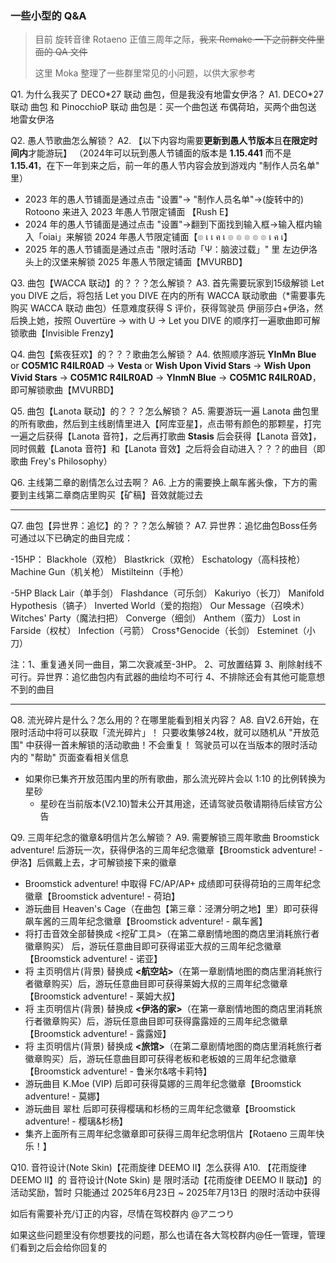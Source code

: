 ### 一些小型的 Q&A

> 目前 旋转音律 Rotaeno 正值三周年之际，~~我来 Remake 一下之前群文件里面的 QA 文件~~
>
> 这里 Moka 整理了一些群里常见的小问题，以供大家参考

Q1. 为什么我买了 DECO\*27 联动 曲包，但是我没有地雷女伊洛？
A1. DECO\*27 联动 曲包 和 PinocchioP 联动 曲包是：买一个曲包送 布偶荷珀，买两个曲包送 地雷女伊洛

Q2. 愚人节歌曲怎么解锁？
A2. 【以下内容均需要**更新到愚人节版本**且**在限定时间内**才能游玩】
	（2024年可以玩到愚人节铺面的版本是 **1.15.441** 而不是 **1.15.41**，在下一年到来之后，前一年的愚人节内容会放到游戏内 "制作人员名单" 里）

- 2023 年的愚人节铺面是通过点击 "设置"→ "制作人员名单"→(旋转中的) Rotoono 来进入 2023 年愚人节限定铺面 【Rush E】
- 2024 年的愚人节铺面是通过点击 "设置"→翻到下面找到输入框→输入框内输入「oiai」来解锁 2024 年愚人节限定铺面【๏ เ เ ค เ ๏ ๏ ๏ ๏ ๏ เ ค เ】
- 2025 年的愚人节铺面是通过点击 "限时活动「Ψ：脑波过载」" 里 左边伊洛头上的汉堡来解锁 2025 年愚人节限定铺面【MVURBD】

Q3. 曲包【WACCA 联动】的？？？怎么解锁？
A3. 首先需要玩家到15级解锁 Let you DIVE 之后，将包括 Let you DIVE 在内的所有 WACCA 联动歌曲（\*需要事先购买 WACCA 联动 曲包）任意难度获得 S 评价，获得驾驶员 伊丽莎白+伊洛，然后换上她，按照 Ouvertüre → with U → Let you DIVE 的顺序打一遍歌曲即可解锁歌曲【Invisible Frenzy】

Q4. 曲包【紫夜狂欢】的？？？歌曲怎么解锁？
A4. 依照顺序游玩 **YInMn Blue** or **CO5M1C R4ILR0AD** → **Vesta** or **Wish Upon Vivid Stars** → **Wish Upon Vivid Stars** → **CO5M1C R4ILR0AD** → **YInmN Blue** →  **CO5M1C R4ILR0AD**，即可解锁歌曲【MVURBD】

Q5. 曲包【Lanota 联动】的？？？怎么解锁？
A5. 需要游玩一遍 Lanota 曲包里的所有歌曲，然后到主线剧情里进入【阿库亚星】，点击带有颜色的那颗星，打完一遍之后获得【Lanota 音符】，之后再打歌曲 **Stasis** 后会获得【Lanota 音效】，同时佩戴【Lanota 音符】和【Lanota 音效】之后将会自动进入？？？的曲目（即歌曲 Frey's Philosophy）

Q6. 主线第二章的剧情怎么过去啊？
A6. 上方的需要换上飙车酱头像，下方的需要到主线第二章商店里购买【矿稿】音效就能过去

---

Q7. 曲包【异世界：追忆】的？？？怎么解锁？
A7. 异世界：追忆曲包Boss任务可通过以下已确定的曲目完成：

-15HP：
Blackhole（双枪）
Blastkrick（双枪）
Eschatology（高科技枪）
Machine Gun（机关枪）
Mistilteinn（手枪）

-5HP
Black Lair（单手剑）
Flashdance（可乐剑）
Kakuriyo（长刀）
Manifold Hypothesis（镐子）
Inverted World（爱的抱抱）
Our Message（召唤术）
Witches' Party（魔法扫把）
Converge（细剑）
Anthem（蛮力）
Lost in Farside（权杖）
Infection（弓箭）
Cross†Genocide（长剑）
Esteminet（小刀）

注：1、重复通关同一曲目，第二次衰减至-3HP。
2、可放置结算
3、削除射线不可行。异世界：追忆曲包内有武器的曲绘均不可行
4、不排除还会有其他可能意想不到的曲目

---

Q8. 流光碎片是什么？怎么用的？在哪里能看到相关内容？
A8. 自V2.6开始，在限时活动中将可以获取「流光碎片」！ 只要收集够24枚，就可以随机从 "开放范围" 中获得一首未解锁的活动歌曲！不会重复！
	驾驶员可以在当版本的限时活动内的 "帮助" 页面查看相关信息

 - 如果你已集齐开放范围内里的所有歌曲，那么流光碎片会以 1:10 的比例转换为星砂
   - 星砂在当前版本(V2.10)暂未公开其用途，还请驾驶员敬请期待后续官方公告

Q9. 三周年纪念的徽章&明信片怎么解锁？
A9. 需要解锁三周年歌曲 Broomstick adventure! 后游玩一次，获得伊洛的三周年纪念徽章【Broomstick adventure! - 伊洛】后佩戴上去，才可解锁接下来的徽章

- Broomstick adventure! 中取得 FC/AP/AP+ 成绩即可获得荷珀的三周年纪念徽章【Broomstick adventure! - 荷珀】
- 游玩曲目 Heaven's Cage（在曲包【第三章：泾渭分明之地】里）即可获得飙车酱的三周年纪念徽章【Broomstick adventure! - 飙车酱】
- 将打击音效全部替换成 <挖矿工具>（在第二章剧情地图的商店里消耗旅行者徽章购买） 后，游玩任意曲目即可获得诺亚大叔的三周年纪念徽章【Broomstick adventure! - 诺亚】
- 将 主页明信片(背景) 替换成 **<航空站>**（在第一章剧情地图的商店里消耗旅行者徽章购买）后，游玩任意曲目即可获得莱姆大叔的三周年纪念徽章【Broomstick adventure! - 莱姆大叔】
- 将 主页明信片(背景) 替换成 **<伊洛的家>**（在第一章剧情地图的商店里消耗旅行者徽章购买）后，游玩任意曲目即可获得露露娅的三周年纪念徽章【Broomstick adventure! - 露露娅】
- 将 主页明信片(背景) 替换成 **<旅馆>**（在第二章剧情地图的商店里消耗旅行者徽章购买）后，游玩任意曲目即可获得老板和老板娘的三周年纪念徽章【Broomstick adventure! - 鲁米尔&喀卡莉特】
- 游玩曲目 K.Moe (VIP) 后即可获得莫娜的三周年纪念徽章【Broomstick adventure! - 莫娜】
- 游玩曲目 翠杜 后即可获得樱璃和杉杨的三周年纪念徽章【Broomstick adventure! - 樱璃&杉杨】
- 集齐上面所有三周年纪念徽章即可获得三周年纪念明信片【Rotaeno 三周年快乐！】

Q10. 音符设计(Note Skin)【花雨旋律 DEEMO II】怎么获得
A10. 【花雨旋律 DEEMO II】的 音符设计(Note Skin) 是 限时活动【花雨旋律 DEEMO II 联动】的 活动奖励，暂时 只能通过 2025年6月23日 ~ 2025年7月13日 的限时活动中获得



如后有需要补充/订正的内容，尽情在驾校群内 @アニつり

如果这些问题里没有你想要找的问题，那么也请在各大驾校群内@任一管理，管理们看到之后会给你回复的